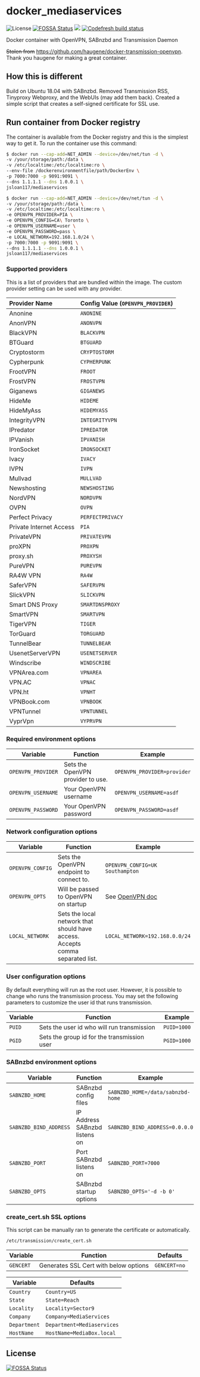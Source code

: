 # docker_mediaservices

![License](https://img.shields.io/badge/License-GPLv3-blue.svg)
[![FOSSA Status](https://app.fossa.io/api/projects/git%2Bgithub.com%2Fjsloan117%2Fdocker_mediaservices.svg?type=shield)](https://app.fossa.io/projects/git%2Bgithub.com%2Fjsloan117%2Fdocker_mediaservices?ref=badge_shield)
[![](https://images.microbadger.com/badges/image/jsloan117/mediaservices.svg)](https://microbadger.com/images/jsloan117/mediaservices "Get your own image badge on microbadger.com")
[![Codefresh build status]( https://g.codefresh.io/api/badges/pipeline/jsloan117_marketplace/jsloan117%2Fdocker_mediaservices%2Fdocker_mediaservices?branch=master&key=eyJhbGciOiJIUzI1NiJ9.NWI3ZjFkYjRlZGM4MTEwMDAxZDY2ODUy.NAbbao7ZpPruZnKNc68rVlbwH4rGFy9ghooAaStkY4I&type=cf-1)]( https://g.codefresh.io/repositories/jsloan117/docker_mediaservices/builds?filter=trigger:build;branch:master;service:5b7f1eb2aedcd0bccbccbeff~docker_mediaservices)


Docker container with OpenVPN, SABnzbd and Transmission Daemon

~~Stolen from~~ <https://github.com/haugene/docker-transmission-openvpn>. Thank you haugene for making a great container.

## How this is different

Build on Ubuntu 18.04 with SABnzbd. Removed Transmission RSS, Tinyproxy Webproxy, and the WebUIs (may add them back).
Created a simple script that creates a self-signed certificate for SSL use.

## Run container from Docker registry

The container is available from the Docker registry and this is the simplest way to get it.
To run the container use this command:

```bash
$ docker run --cap-add=NET_ADMIN --device=/dev/net/tun -d \
-v /your/storage/path:/data \
-v /etc/localtime:/etc/localtime:ro \
--env-file /dockerenvironmentfile/path/DockerEnv \
-p 7000:7000 -p 9091:9091 \
--dns 1.1.1.1 --dns 1.0.0.1 \
jsloan117/mediaservices
```

```bash
$ docker run --cap-add=NET_ADMIN --device=/dev/net/tun -d \
-v /your/storage/path:/data \
-v /etc/localtime:/etc/localtime:ro \
-e OPENVPN_PROVIDER=PIA \
-e OPENVPN_CONFIG=CA\ Toronto \
-e OPENVPN_USERNAME=user \
-e OPENVPN_PASSWORD=pass \
-e LOCAL_NETWORK=192.168.1.0/24 \
-p 7000:7000 -p 9091:9091 \
--dns 1.1.1.1 --dns 1.0.0.1 \
jsloan117/mediaservices
```

### Supported providers

This is a list of providers that are bundled within the image. The custom provider setting can be used with any provider.

| Provider Name                | Config Value (`OPENVPN_PROVIDER`) |
|:-----------------------------|:-------------|
| Anonine | `ANONINE` |
| AnonVPN | `ANONVPN` |
| BlackVPN | `BLACKVPN` |
| BTGuard | `BTGUARD` |
| Cryptostorm | `CRYPTOSTORM` |
| Cypherpunk | `CYPHERPUNK` |
| FrootVPN | `FROOT` |
| FrostVPN | `FROSTVPN` |
| Giganews | `GIGANEWS` |
| HideMe | `HIDEME` |
| HideMyAss | `HIDEMYASS` |
| IntegrityVPN | `INTEGRITYVPN` |
| IPredator | `IPREDATOR` |
| IPVanish | `IPVANISH` |
| IronSocket | `IRONSOCKET` |
| Ivacy | `IVACY` |
| IVPN | `IVPN` |
| Mullvad | `MULLVAD` |
| Newshosting | `NEWSHOSTING` |
| NordVPN | `NORDVPN` |
| OVPN | `OVPN` |
| Perfect Privacy | `PERFECTPRIVACY` |
| Private Internet Access | `PIA` |
| PrivateVPN | `PRIVATEVPN` |
| proXPN | `PROXPN` |
| proxy.sh | `PROXYSH` |
| PureVPN | `PUREVPN` |
| RA4W VPN | `RA4W` |
| SaferVPN | `SAFERVPN` |
| SlickVPN | `SLICKVPN` |
| Smart DNS Proxy | `SMARTDNSPROXY` |
| SmartVPN | `SMARTVPN` |
| TigerVPN | `TIGER` |
| TorGuard | `TORGUARD` |
| TunnelBear | `TUNNELBEAR`|
| UsenetServerVPN | `USENETSERVER` |
| Windscribe | `WINDSCRIBE` |
| VPNArea.com | `VPNAREA` |
| VPN.AC | `VPNAC` |
| VPN.ht | `VPNHT` |
| VPNBook.com | `VPNBOOK` |
| VPNTunnel | `VPNTUNNEL` |
| VyprVpn | `VYPRVPN` |

### Required environment options

| Variable | Function | Example |
|----------|----------|-------|
|`OPENVPN_PROVIDER` | Sets the OpenVPN provider to use. | `OPENVPN_PROVIDER=provider` |
|`OPENVPN_USERNAME`|Your OpenVPN username |`OPENVPN_USERNAME=asdf` |
|`OPENVPN_PASSWORD`|Your OpenVPN password |`OPENVPN_PASSWORD=asdf` |

### Network configuration options

| Variable | Function | Example |
|----------|----------|-------|
|`OPENVPN_CONFIG` | Sets the OpenVPN endpoint to connect to. | `OPENVPN_CONFIG=UK Southampton`|
|`OPENVPN_OPTS` | Will be passed to OpenVPN on startup | See [OpenVPN doc](https://openvpn.net/index.php/open-source/documentation/manuals/65-openvpn-20x-manpage.html) |
|`LOCAL_NETWORK` | Sets the local network that should have access. Accepts comma separated list. | `LOCAL_NETWORK=192.168.0.0/24`|

### User configuration options

By default everything will run as the root user. However, it is possible to change who runs the transmission process.
You may set the following parameters to customize the user id that runs transmission.

| Variable | Function | Example |
|----------|----------|-------|
|`PUID` | Sets the user id who will run transmission | `PUID=1000` |
|`PGID` | Sets the group id for the transmission user | `PGID=1000` |

### SABnzbd environment options

| Variable | Function | Example |
|----------|----------|-------|
|`SABNZBD_HOME` | SABnzbd config files | `SABNZBD_HOME=/data/sabnzbd-home` |
|`SABNZBD_BIND_ADDRESS` | IP Address SABnzbd listens on | `SABNZBD_BIND_ADDRESS=0.0.0.0` |
|`SABNZBD_PORT` | Port SABnzbd listens on | `SABNZBD_PORT=7000` |
|`SABNZBD_OPTS` | SABnzbd startup options | `SABNZBD_OPTS='-d -b 0'` |

### create_cert.sh SSL options

This script can be manually ran to generate the certificate or automatically.

```bash
/etc/transmission/create_cert.sh
```

| Variable | Function                              | Defaults     |
|----------|---------------------------------------|--------------|
|`GENCERT` | Generates SSL Cert with below options | `GENCERT=no` |

| Variable    | Defaults                   |
|-------------|----------------------------|
|`Country`    | `Country=US`               |
|`State`      | `State=Reach`              |
|`Locality`   | `Locality=Sector9`         |
|`Company`    | `Company=MediaServices`    |
|`Department` | `Department=Mediaservices` |
|`HostName`   | `HostName=MediaBox.local`  |


## License
[![FOSSA Status](https://app.fossa.io/api/projects/git%2Bgithub.com%2Fjsloan117%2Fdocker_mediaservices.svg?type=large)](https://app.fossa.io/projects/git%2Bgithub.com%2Fjsloan117%2Fdocker_mediaservices?ref=badge_large)